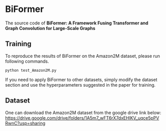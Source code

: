 # BiFormer

The source code of **BiFormer: A Framework Fusing Transformer and Graph Convolution for Large-Scale Graphs**


## Training
To reproduce the results of BiFormer on the Amazon2M dataset, please run following commands.
```
python test_Amazon2M.py 
```
If you need to apply BiFormer to other datasets, simply modify the dataset section and use the hyperparameters suggested in the paper for training.

## Dataset
One can download the Amazon2M dataset from the google drive link below:
https://drive.google.com/drive/folders/1A5m7_wFT6rX7dxEHlKV_uqce5pPVRwnC?usp=sharing
